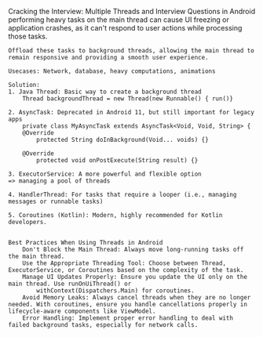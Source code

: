 Cracking the Interview: Multiple Threads and Interview Questions in Android
	performing heavy tasks on the main thread can cause UI freezing or application crashes, as it can't respond to user actions while 
	processing those tasks.

	Offload these tasks to background threads, allowing the main thread to remain responsive and providing a smooth user experience.
	
	Usecases: Network, database, heavy computations, animations 
	
	Solution:
	1. Java Thread: Basic way to create a background thread
		Thread backgroundThread = new Thread(new Runnable() { run()}

	2. AsyncTask: Deprecated in Android 11, but still important for legacy apps
		private class MyAsyncTask extends AsyncTask<Void, Void, String> {
		@Override
    		protected String doInBackground(Void... voids) {}

		@Override
    		protected void onPostExecute(String result) {}

	3. ExecutorService: A more powerful and flexible option
	=> managing a pool of threads

	4. HandlerThread: For tasks that require a looper (i.e., managing messages or runnable tasks)

	5. Coroutines (Kotlin): Modern, highly recommended for Kotlin developers.


	Best Practices When Using Threads in Android
		Don't Block the Main Thread: Always move long-running tasks off the main thread.
		Use the Appropriate Threading Tool: Choose between Thread, ExecutorService, or Coroutines based on the complexity of the task.
		Manage UI Updates Properly: Ensure you update the UI only on the main thread. Use runOnUiThread() or 
			withContext(Dispatchers.Main) for coroutines.
		Avoid Memory Leaks: Always cancel threads when they are no longer needed. With coroutines, ensure you handle cancellations properly in lifecycle-aware components like ViewModel.
		Error Handling: Implement proper error handling to deal with failed background tasks, especially for network calls.